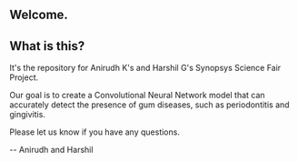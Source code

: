 ## Welcome.

## What is this?

It's the repository for Anirudh K's and Harshil G's Synopsys Science Fair Project.

Our goal is to create a Convolutional Neural Network model that can accurately detect the presence of gum diseases, such as periodontitis and gingivitis.

Please let us know if you have any questions.

-- Anirudh and Harshil
